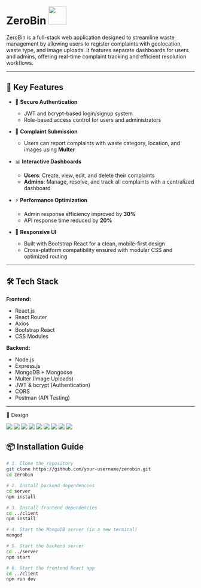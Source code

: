 # ZeroBin <img src="/frontend/src/assets/trash-bin.png" width="48" height="48">
ZeroBin is a full-stack web application designed to streamline waste management by allowing users to register complaints with geolocation, waste type, and image uploads. It features separate dashboards for users and admins, offering real-time complaint tracking and efficient resolution workflows.

---

## 🚀 Key Features

- 🔐 **Secure Authentication**
  - JWT and bcrypt-based login/signup system
  - Role-based access control for users and administrators

- 📝 **Complaint Submission**
  - Users can report complaints with waste category, location, and images using **Multer**

- 📊 **Interactive Dashboards**
  - **Users**: Create, view, edit, and delete their complaints
  - **Admins**: Manage, resolve, and track all complaints with a centralized dashboard

- ⚡ **Performance Optimization**
  - Admin response efficiency improved by **30%**
  - API response time reduced by **20%**

- 📱 **Responsive UI**
  - Built with Bootstrap React for a clean, mobile-first design
  - Cross-platform compatibility ensured with modular CSS and optimized routing

---

## 🛠️ Tech Stack

**Frontend:**
- React.js
- React Router
- Axios
- Bootstrap React
- CSS Modules

**Backend:**
- Node.js
- Express.js
- MongoDB + Mongoose
- Multer (Image Uploads)
- JWT & bcrypt (Authentication)
- CORS
- Postman (API Testing)

---


🌆 Design

<a href="#" target="_blank"><img src="/frontend/src/assets/screenshots/1_HomePage.jpg" style="max-width: 100%;"></a>
<a href="#" target="_blank"><img src="/frontend/src/assets/screenshots/2_SignUp.jpg" style="max-width: 100%;"></a>
<a href="#" target="_blank"><img src="/frontend/src/assets/screenshots/3_UserLogin.jpg" style="max-width: 100%;"></a>
<a href="#" target="_blank"><img src="/frontend/src/assets/screenshots/4_ComplainRegister.jpg" style="max-width: 100%;"></a>
<a href="#" target="_blank"><img src="/frontend/src/assets/screenshots/5_PreviewComplain.jpg" style="max-width: 100%;"></a>
<a href="#" target="_blank"><img src="/frontend/src/assets/screenshots/6_UpdateComplain.jpg" style="max-width: 100%;"></a>
<a href="#" target="_blank"><img src="/frontend/src/assets/screenshots/7_AdminLogin.jpg" style="max-width: 100%;"></a>
<a href="#" target="_blank"><img src="/frontend/src/assets/screenshots/8_AllComplains.jpg" style="max-width: 100%;"></a>
<a href="#" target="_blank"><img src="/frontend/src/assets/screenshots/9_forgotpassword.jpeg" style="max-width: 100%;"></a>


## 📦 Installation Guide

```bash
# 1. Clone the repository
git clone https://github.com/your-username/zerobin.git
cd zerobin

# 2. Install backend dependencies
cd server
npm install

# 3. Install frontend dependencies
cd ../client
npm install

# 4. Start the MongoDB server (in a new terminal)
mongod

# 5. Start the backend server
cd ../server
npm start

# 6. Start the frontend React app
cd ../client
npm run dev
